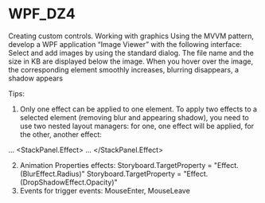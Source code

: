 # WPF_DZ4

Creating custom controls.
Working with graphics Using the MVVM pattern, develop a WPF application “Image Viewer” with the following interface:
Select and add images by using the standard dialog. The file name and the size in KB are displayed below the image. When you hover over the image, the corresponding element smoothly increases, blurring disappears, a shadow appears

Tips:

1. Only one effect can be applied to one element. To apply two effects to a selected element (removing blur and appearing shadow), you need to use two nested layout managers: for one, one effect will be applied, for the other, another effect:

...
<StackPanel.Effect>
...
</StackPanel.Effect>

2. Animation Properties effects: Storyboard.TargetProperty = "Effect. (BlurEffect.Radius)" Storyboard.TargetProperty = "Effect. (DropShadowEffect.Opacity)" 
3. Events for trigger events: MouseEnter, MouseLeave
